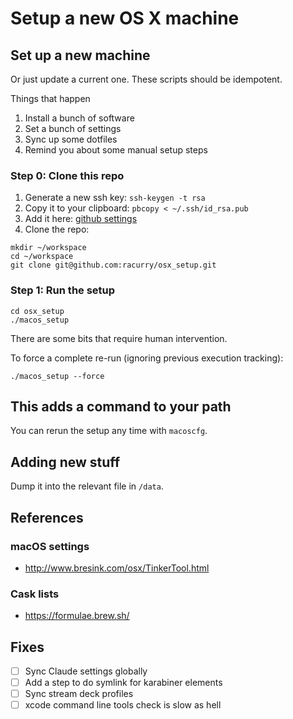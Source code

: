 # Setup a new OS X machine

## Set up a new machine

Or just update a current one.  These scripts should be idempotent.

Things that happen
1. Install a bunch of software
2. Set a bunch of settings
3. Sync up some dotfiles
4. Remind you about some manual setup steps

### Step 0: Clone this repo

1. Generate a new ssh key:
`ssh-keygen -t rsa`
2. Copy it to your clipboard:
`pbcopy < ~/.ssh/id_rsa.pub`
3. Add it here: [github settings](https://github.com/settings/keys)
4. Clone the repo:
```
mkdir ~/workspace
cd ~/workspace
git clone git@github.com:racurry/osx_setup.git
```

### Step 1: Run the setup

```
cd osx_setup
./macos_setup
```

There are some bits that require human intervention.

To force a complete re-run (ignoring previous execution tracking):

```
./macos_setup --force
```

## This adds a command to your path

You can rerun the setup any time with `macoscfg`.

## Adding new stuff

Dump it into the relevant file in `/data`.

## References

### macOS settings
- http://www.bresink.com/osx/TinkerTool.html

### Cask lists
- https://formulae.brew.sh/

## Fixes
- [ ] Sync Claude settings globally
- [ ] Add a step to do symlink for karabiner elements
- [ ] Sync stream deck profiles
- [ ] xcode command line tools check is slow as hell
